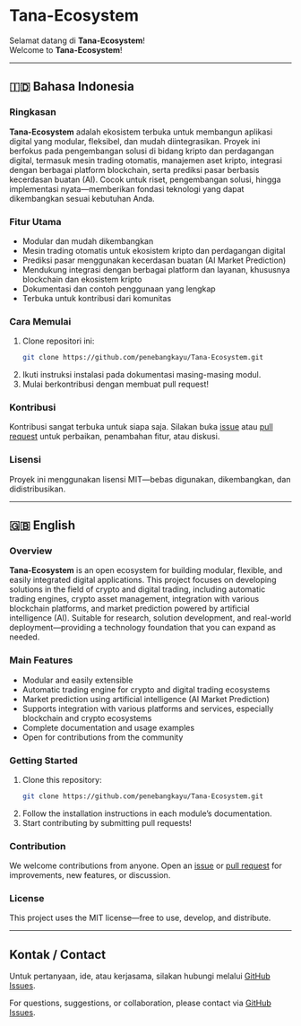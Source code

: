 # Tana-Ecosystem

Selamat datang di **Tana-Ecosystem**!  
Welcome to **Tana-Ecosystem**!

---

## 🇮🇩 Bahasa Indonesia

### Ringkasan

**Tana-Ecosystem** adalah ekosistem terbuka untuk membangun aplikasi digital yang modular, fleksibel, dan mudah diintegrasikan. Proyek ini berfokus pada pengembangan solusi di bidang kripto dan perdagangan digital, termasuk mesin trading otomatis, manajemen aset kripto, integrasi dengan berbagai platform blockchain, serta prediksi pasar berbasis kecerdasan buatan (AI). Cocok untuk riset, pengembangan solusi, hingga implementasi nyata—memberikan fondasi teknologi yang dapat dikembangkan sesuai kebutuhan Anda.

### Fitur Utama

- Modular dan mudah dikembangkan
- Mesin trading otomatis untuk ekosistem kripto dan perdagangan digital
- Prediksi pasar menggunakan kecerdasan buatan (AI Market Prediction)
- Mendukung integrasi dengan berbagai platform dan layanan, khususnya blockchain dan ekosistem kripto
- Dokumentasi dan contoh penggunaan yang lengkap
- Terbuka untuk kontribusi dari komunitas

### Cara Memulai

1. Clone repositori ini:
   ```bash
   git clone https://github.com/penebangkayu/Tana-Ecosystem.git
   ```
2. Ikuti instruksi instalasi pada dokumentasi masing-masing modul.
3. Mulai berkontribusi dengan membuat pull request!

### Kontribusi

Kontribusi sangat terbuka untuk siapa saja. Silakan buka [issue](https://github.com/penebangkayu/Tana-Ecosystem/issues) atau [pull request](https://github.com/penebangkayu/Tana-Ecosystem/pulls) untuk perbaikan, penambahan fitur, atau diskusi.

### Lisensi

Proyek ini menggunakan lisensi MIT—bebas digunakan, dikembangkan, dan didistribusikan.

---

## 🇬🇧 English

### Overview

**Tana-Ecosystem** is an open ecosystem for building modular, flexible, and easily integrated digital applications. This project focuses on developing solutions in the field of crypto and digital trading, including automatic trading engines, crypto asset management, integration with various blockchain platforms, and market prediction powered by artificial intelligence (AI). Suitable for research, solution development, and real-world deployment—providing a technology foundation that you can expand as needed.

### Main Features

- Modular and easily extensible
- Automatic trading engine for crypto and digital trading ecosystems
- Market prediction using artificial intelligence (AI Market Prediction)
- Supports integration with various platforms and services, especially blockchain and crypto ecosystems
- Complete documentation and usage examples
- Open for contributions from the community

### Getting Started

1. Clone this repository:
   ```bash
   git clone https://github.com/penebangkayu/Tana-Ecosystem.git
   ```
2. Follow the installation instructions in each module’s documentation.
3. Start contributing by submitting pull requests!

### Contribution

We welcome contributions from anyone. Open an [issue](https://github.com/penebangkayu/Tana-Ecosystem/issues) or [pull request](https://github.com/penebangkayu/Tana-Ecosystem/pulls) for improvements, new features, or discussion.

### License

This project uses the MIT license—free to use, develop, and distribute.

---

## Kontak / Contact

Untuk pertanyaan, ide, atau kerjasama, silakan hubungi melalui [GitHub Issues](https://github.com/penebangkayu/Tana-Ecosystem/issues).

For questions, suggestions, or collaboration, please contact via [GitHub Issues](https://github.com/penebangkayu/Tana-Ecosystem/issues).